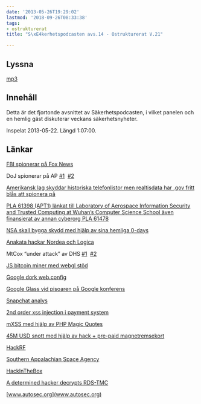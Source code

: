 ```yaml
---
date: '2013-05-26T19:29:02'
lastmod: '2018-09-26T08:33:38'
tags:
- ostrukturerat
title: "S\xE4kerhetspodcasten avs.14 - Ostrukturerat V.21"

---
```

## Lyssna

[mp3](http://traffic.libsyn.com/sakerhetspodcasten/Ostrukturerat_v21.mp3) [ ](http://traffic.libsyn.com/sakerhetspodcasten/IntervjuavsnittetLOUD.mp3)

## Innehåll

Detta är det fjortonde avsnittet av Säkerhetspodcasten, i vilket panelen och en hemlig
gäst diskuterar veckans säkerhetsnyheter.

Inspelat 2013-05-22. Längd 1:07:00.

## Länkar
[FBI spionerar på Fox News](http://www.wired.com/threatlevel/2013/05/feds-tracked-fox-news-reporter/)

DoJ spionerar på AP [#1](http://www.wired.com/threatlevel/2013/05/doj-got-reporter-phone-records/)  [#2](http://bigstory.ap.org/article/govt-obtains-wide-ap-phone-records-probe)

[Amerikansk lag skyddar historiska telefonlistor men realtisdata har .gov fritt blås att spionera på](http://www.gpo.gov/fdsys/pkg/CFR-2010-title28-vol2/pdf/CFR-2010-title28-vol2-sec50-10.pdf)

[PLA 61398 (APT1) länkat till Laboratory of Aerospace Information Security and Trusted Computing at Wuhan’s Computer Science School även finansierat av annan cyberorg PLA 61478](http://freebeacon.com/network-effects/)

[NSA skall bygga skydd med hjälp av sina hemliga 0-days](http://mobile.reuters.com/article/article/idUSBRE94E11B20130515?irpc=932)

[Anakata hackar Nordea och Logica](http://translate.google.com/translate?sl=fi&tl=en&js=n&prev=_t&hl=fi&ie=UTF-8&eotf=1&u=http%3A%2F%2Fwww.tietoviikko.fi%2Fkaikki_uutiset%2Fnordean%2Bitjarjestelmiin%2Bmurtauduttiin%2B%2Bpankki%2Bei%2Bilmoittanut%2Bpoliisille%2Fa901973)

MtCox “under attack” av DHS [#1](http://betabeat.com/2013/05/department-of-homeland-security-shuts-down-dwolla-payments-to-and-from-mt-gox/)  [#2](https://mtgox.com/pdf/20130503_coinlab_lawsuit.pdf)

[JS bitcoin miner med webgl stöd](http://bitcoin.biniok.net/gl.html)

[Google dork web.config](https://www.google.com.au/search?q=filetype:config+inurl:web.config+inurl:ftp&aq=f&oq=filetype:config+inurl:web.config+inurl:ftp)

[Google Glass vid pisoaren på Google konferens](http://bits.blogs.nytimes.com/2013/05/17/at-google-conference-even-cameras-in-the-bathroom/?smid=tw-share)

[Snapchat analys](http://www.decipherforensics.com/publications)

[2nd order xss injection i payment system](http://www.tnooz.com/2013/05/09/news/security-alert-how-a-travel-technology-company-is-grappling-with-an-ethical-hacker/)

[mXSS med hjälp av PHP Magic Quotes](http://insight-labs.org/?p=499)

[45M USD snott med hjälp av hack + pre-paid magnetremsekort](http://www.popsci.com/technology/article/2013-05/thieves-stole-45-million-because-us-uses-absurd-40-year-old-technology)

[HackRF](http://greatscottgadgets.com/hackrf/)

[Southern Appalachian Space Agency](http://www.flickr.com/photos/travisgoodspeed/with/8851847326/)

[HackInTheBox](http://www.youtube.com/user/hitbsecconf/videos)

[A determined hacker decrypts RDS-TMC](http://www.windytan.com/2013/05/a-determined-hacker-decrypts-rds-tmc.html)

[www.autosec.org](www.autosec.org)

